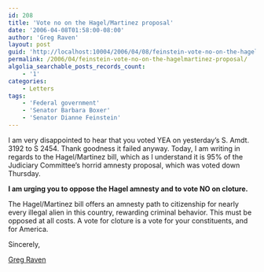 ```yaml
---
id: 208
title: 'Vote no on the Hagel/Martinez proposal'
date: '2006-04-08T01:58:00-08:00'
author: 'Greg Raven'
layout: post
guid: 'http://localhost:10004/2006/04/08/feinstein-vote-no-on-the-hagelmartinez-proposal/'
permalink: /2006/04/feinstein-vote-no-on-the-hagelmartinez-proposal/
algolia_searchable_posts_records_count:
    - '1'
categories:
    - Letters
tags:
    - 'Federal government'
    - 'Senator Barbara Boxer'
    - 'Senator Dianne Feinstein'
---
```


I am very disappointed to hear that you voted YEA on yesterday’s S. Amdt. 3192 to S 2454. Thank goodness it failed anyway. Today, I am writing in regards to the Hagel/Martinez bill, which as I understand it is 95% of the Judiciary Committee’s horrid amnesty proposal, which was voted down Thursday.

**I am urging you to oppose the Hagel amnesty and to vote NO on cloture.**

The Hagel/Martinez bill offers an amnesty path to citizenship for nearly every illegal alien in this country, rewarding criminal behavior. This must be opposed at all costs. A vote for cloture is a vote for your constituents, and for America.

Sincerely,

[Greg Raven](https://www.gregraven.org/)